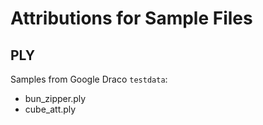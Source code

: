 # Attributions for Sample Files

## PLY

Samples from Google Draco `testdata`:

- bun_zipper.ply
- cube_att.ply
